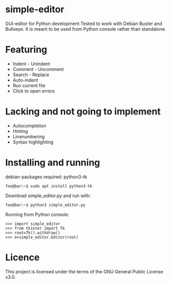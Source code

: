 # simple-editor
GUI-editor for Python development
Tested to work with Debian Buster and Bullseye.
It is meant to be used from Python console rather than standalone.

# Featuring
* Indent - Unindent
* Comment - Uncomment
* Search - Replace
* Auto-indent
* Run current file
* Click to open errors


# Lacking and not going to implement
* Autocompletion
* Hinting
* Linenumbering
* Syntax highlighting

# Installing and running
debian-packages required: python3-tk

```console
foo@bar:~$ sudo apt install python3-tk
```

Download simple_editor.py and run with:

```console
foo@bar:~$ python3 simple_editor.py
```

Running from Python console:

```console
>>> import simple_editor
>>> from tkinter import Tk
>>> root=Tk().withdraw()
>>> e=simple_editor.Editor(root)
```

# Licence
This project is licensed under the terms of the GNU General Public License v3.0.
